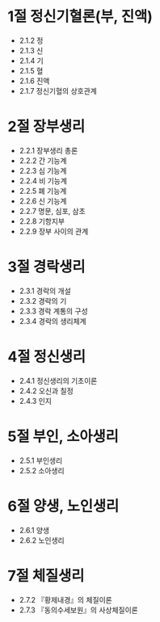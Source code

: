# 1절 정신기혈론(부, 진액)
- 2.1.2 정
- 2.1.3 신
- 2.1.4 기
- 2.1.5 혈
- 2.1.6 진액
- 2.1.7 정신기혈의 상호관계
# 2절 장부생리
- 2.2.1 장부생리 총론
- 2.2.2 간 기능계
- 2.2.3 심 기능계
- 2.2.4 비 기능계
- 2.2.5 폐 기능계
- 2.2.6 신 기능계
- 2.2.7 명문, 심포, 삼초
- 2.2.8 기항지부
- 2.2.9 장부 사이의 관계
# 3절 경락생리
- 2.3.1 경락의 개설
- 2.3.2 경락의 기
- 2.3.3 경락 계통의 구성
- 2.3.4 경락의 생리체계
# 4절 정신생리
- 2.4.1 정신생리의 기초이론
- 2.4.2 오신과 칠정
- 2.4.3 인지
# 5절 부인, 소아생리
- 2.5.1 부인생리
- 2.5.2 소아생리
# 6절 양생, 노인생리
- 2.6.1 양생
- 2.6.2 노인생리
# 7절 체질생리
- 2.7.2 『황제내경』의 체질이론
- 2.7.3 『동의수세보원』의 사상체질이론
